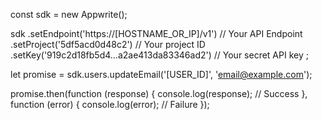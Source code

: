 const sdk = new Appwrite();

sdk
    .setEndpoint('https://[HOSTNAME_OR_IP]/v1') // Your API Endpoint
    .setProject('5df5acd0d48c2') // Your project ID
    .setKey('919c2d18fb5d4...a2ae413da83346ad2') // Your secret API key
;

let promise = sdk.users.updateEmail('[USER_ID]', 'email@example.com');

promise.then(function (response) {
    console.log(response); // Success
}, function (error) {
    console.log(error); // Failure
});